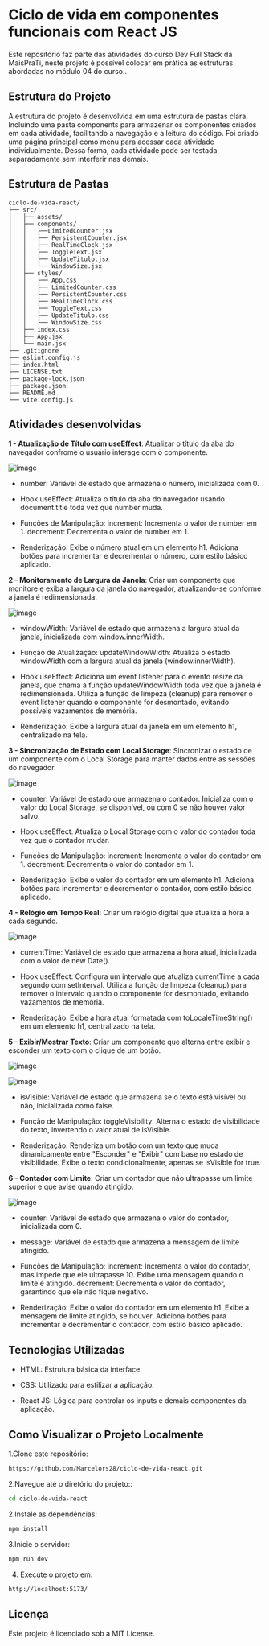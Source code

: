 # Ciclo de vida em componentes funcionais com React JS

Este repositório faz parte das atividades do curso Dev Full Stack da MaisPraTi, neste projeto é possível colocar em prática as estruturas abordadas no módulo 04 do curso.. 

## Estrutura do Projeto

A estrutura do projeto é desenvolvida em uma estrutura de pastas clara. Incluindo uma pasta components para armazenar os componentes criados em cada atividade, facilitando a navegação e a leitura do código.
Foi criado uma página principal como menu para acessar cada atividade individualmente. Dessa forma, cada atividade pode ser testada separadamente sem interferir nas demais.

## Estrutura de Pastas

```plaintext
ciclo-de-vida-react/
├── src/
│   ├── assets/
│   ├── components/
│   │   ├──LimitedCounter.jsx
│   │   ├── PersistentCounter.jsx
│   │   ├── RealTimeClock.jsx
│   │   ├── ToggleText.jsx
│   │   ├── UpdateTitulo.jsx
│   │   └── WindowSize.jsx
│   ├── styles/
│   │   ├── App.css
│   │   ├── LimitedCounter.css
│   │   ├── PersistentCounter.css
│   │   ├── RealTimeClock.css
│   │   ├── ToggleText.css
│   │   ├── UpdateTitulo.css
│   │   └── WindowSize.css
│   ├── index.css
│   ├── App.jsx
│   └── main.jsx
├── .gitignore
├── eslint.config.js
├── index.html
├── LICENSE.txt
├── package-lock.json
├── package.json
├── README.md
└── vite.config.js
```

## Atividades desenvolvidas

  **1 - Atualização de Título com useEffect**: Atualizar o título da aba do navegador confrome o usuário interage com o componente.

   ![image](https://github.com/user-attachments/assets/6bb0999e-fdc9-41cd-b2d6-050d1207ad80)


   
* number: Variável de estado que armazena o número, inicializada com 0.

* Hook useEffect:
 Atualiza o título da aba do navegador usando document.title toda vez que number muda.

* Funções de Manipulação:
increment: Incrementa o valor de number em 1.
decrement: Decrementa o valor de number em 1.

* Renderização:
 Exibe o número atual em um elemento h1.
 Adiciona botões para incrementar e decrementar o número, com estilo básico aplicado.
  

 **2 - Monitoramento de Largura da Janela**: Criar um componente que monitore e exiba a largura da janela do navegador, atualizando-se conforme a janela é redimensionada.

 ![image](https://github.com/user-attachments/assets/1b59be3d-477d-4feb-aac6-57e3ee2119a8)


* windowWidth: Variável de estado que armazena a largura atual da janela, inicializada com window.innerWidth.

* Função de Atualização:
updateWindowWidth: Atualiza o estado windowWidth com a largura atual da janela (window.innerWidth).

* Hook useEffect:
Adiciona um event listener para o evento resize da janela, que chama a função updateWindowWidth toda vez que a janela é redimensionada.
Utiliza a função de limpeza (cleanup) para remover o event listener quando o componente for desmontado, evitando possíveis vazamentos de memória.

* Renderização:
Exibe a largura atual da janela em um elemento h1, centralizado na tela.


 
 **3 - Sincronização de Estado com Local Storage**: Sincronizar o estado de um componente com o Local Storage para manter dados entre as sessões do navegador.

 ![image](https://github.com/user-attachments/assets/eb05b396-0813-46cb-ace1-cb1ea49cd818)
 

* counter: Variável de estado que armazena o contador. Inicializa com o valor do Local Storage, se disponível, ou com 0 se não houver valor salvo.

* Hook useEffect:
Atualiza o Local Storage com o valor do contador toda vez que o contador mudar.

* Funções de Manipulação:
increment: Incrementa o valor do contador em 1.
decrement: Decrementa o valor do contador em 1.

* Renderização:
Exibe o valor do contador em um elemento h1.
Adiciona botões para incrementar e decrementar o contador, com estilo básico aplicado.


**4 - Relógio em Tempo Real**: Criar um relógio digital que atualiza a hora a cada segundo.

![image](https://github.com/user-attachments/assets/fea72054-62df-40a0-a546-c4d28e90cdea)


* currentTime: Variável de estado que armazena a hora atual, inicializada com o valor de new Date().

* Hook useEffect:
Configura um intervalo que atualiza currentTime a cada segundo com setInterval.
Utiliza a função de limpeza (cleanup) para remover o intervalo quando o componente for desmontado, evitando vazamentos de memória.

* Renderização:
Exibe a hora atual formatada com toLocaleTimeString() em um elemento h1, centralizado na tela.


**5 - Exibir/Mostrar Texto**: Criar um componente que alterna entre exibir e esconder um texto com o clique de um botão.

![image](https://github.com/user-attachments/assets/30c06e8c-8cf1-47ad-a9d2-b7ba11bc4ff3)


![image](https://github.com/user-attachments/assets/d1246f3e-c417-4c9c-8f05-09bca127975f)


* isVisible: Variável de estado que armazena se o texto está visível ou não, inicializada como false.

* Função de Manipulação:
toggleVisibility: Alterna o estado de visibilidade do texto, invertendo o valor atual de isVisible.

* Renderização:
Renderiza um botão com um texto que muda dinamicamente entre "Esconder" e "Exibir" com base no estado de visibilidade.
Exibe o texto condicionalmente, apenas se isVisible for true.



**6 - Contador com Limite**: Criar um contador que não ultrapasse um limite superior e que avise quando atingido.

![image](https://github.com/user-attachments/assets/fa25fa06-fd5d-4a1d-bff6-261e35df8d6a)


* counter: Variável de estado que armazena o valor do contador, inicializada com 0.

* message: Variável de estado que armazena a mensagem de limite atingido.

* Funções de Manipulação:
increment: Incrementa o valor do contador, mas impede que ele ultrapasse 10. Exibe uma mensagem quando o limite é atingido.
decrement: Decrementa o valor do contador, garantindo que ele não fique negativo.

* Renderização:
Exibe o valor do contador em um elemento h1.
Exibe a mensagem de limite atingido, se houver.
Adiciona botões para incrementar e decrementar o contador, com estilo básico aplicado.

## Tecnologias Utilizadas

- HTML: Estrutura básica da interface.

- CSS: Utilizado para estilizar a aplicação.

- React JS: Lógica para controlar os inputs e demais componentes da aplicação.


## Como Visualizar o Projeto Localmente

1.Clone este repositório:

```bash
https://github.com/Marcelors28/ciclo-de-vida-react.git
```
2.Navegue até o diretório do projeto::

```bash
cd ciclo-de-vida-react
```

2.Instale as dependências:

```bash
npm install
```

3.Inície o servidor:

```bash
npm run dev
```

4. Execute o projeto em:

```bash
http://localhost:5173/
```

## Licença
Este projeto é licenciado sob a MIT License.

